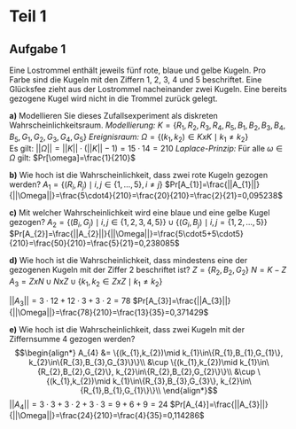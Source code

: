 # Teil 1

## Aufgabe 1
Eine Lostrommel enthält jeweils fünf rote, blaue und gelbe Kugeln. Pro Farbe sind
die Kugeln mit den Ziffern 1, 2, 3, 4 und 5 beschriftet. Eine Glücksfee zieht aus der Lostrommel
nacheinander zwei Kugeln. Eine bereits gezogene Kugel wird nicht in die Trommel zurück gelegt.

**a)** Modellieren Sie dieses Zufallsexperiment als diskreten Wahrscheinlichkeitsraum.
*Modellierung:* $K=\{R_{1},R_{2},R_{3},R_{4},R_{5},B_{1},B_{2},B_{3},B_{4},B_{5},G_{1},G_{2},G_{3},G_{4},G_{5}\}$
*Ereignisraum:* $\Omega=\{(k_{1},k_{2})\in KxK\mid k_{1}\neq k_{2}\}$  
	Es gilt: $||\Omega|| = ||K||\cdot(||K||-1)=15\cdot14=210$
*Laplace-Prinzip:* Für alle $\omega \in\Omega$ gilt: $Pr[\omega]=\frac{1}{210}$

**b)** Wie hoch ist die Wahrscheinlichkeit, dass zwei rote Kugeln gezogen werden?
$A_{1}=\{(R_{i},R_{j})\mid i,j\in\{1,\ldots,5\},i\neq j\}$
$Pr[A_{1}]=\frac{||A_{1}||}{||\Omega||}=\frac{5\cdot4}{210}=\frac{20}{210}=\frac{2}{21}=0,095238$

**c)** Mit welcher Wahrscheinlichkeit wird eine blaue und eine gelbe Kugel gezogen?
$A_{2}=\{(B_{i},G_{j})\mid i,j\in\{1,2,3,4,5\}\}\cup\{(G_{i},B_{j})\mid{i,j}=\{1,2,\ldots,5\}\}$
$Pr[A_{2}]=\frac{||A_{2}||}{||\Omega||}=\frac{5\cdot5+5\cdot5}{210}=\frac{50}{210}=\frac{5}{21}=0,238085$

**d)** Wie hoch ist die Wahrscheinlichkeit, dass mindestens eine der gezogenen Kugeln mit der
Ziffer 2 beschriftet ist?
$Z=\{R_{2},B_{2},G_{2}\}$ $N=K-Z$
$A_{3}=ZxN\cup NxZ\cup \{k_{1},k_{2}\in ZxZ\mid k_{1}\neq k_{2}\}$

$||A_{3}||=3\cdot12 + 12 \cdot3 +3\cdot2 = 78$
$Pr[A_{3}]=\frac{||A_{3}||}{||\Omega||}=\frac{78}{210}=\frac{13}{35}=0,371429$

**e)** Wie hoch ist die Wahrscheinlichkeit, dass zwei Kugeln mit der Ziffernsumme 4 gezogen
werden?
$$\begin{align*}
A_{4} &=  \{(k_{1},k_{2})\mid k_{1}\in\{R_{1},B_{1},G_{1}\}, k_{2}\in\{R_{3},B_{3},G_{3}\}\}\\
&\cup \{(k_{1},k_{2})\mid k_{1}\in\{R_{2},B_{2},G_{2}\}, k_{2}\in\{R_{2},B_{2},G_{2}\}\}\\
&\cup \{(k_{1},k_{2})\mid k_{1}\in\{R_{3},B_{3},G_{3}\}, k_{2}\in\{R_{1},B_{1},G_{1}\}\}\\
\end{align*}$$
$||A_{4}||=3\cdot3+3\cdot2+3\cdot3 = 9+6+9=24$
$Pr[A_{4}]=\frac{||A_{3}||}{||\Omega||}=\frac{24}{210}=\frac{4}{35}=0,114286$
